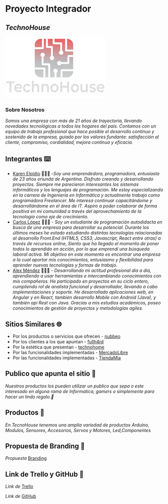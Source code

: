 # Proyecto Integrador  
## ***TechnoHouse*** 
 ![Alt Text](https://github.com/Alexus167/grupo_2_technoHouse/blob/main/logoTechnoHouse.png)

###  Sobre  Nosotros
_Somos una empresa con más de 21 años de trayectoria, llevando novedades tecnológicas a todos los hogares del país. Contamos con un equipo de trabajo profesional que hace posible el desarrollo continuo y sostenido de la empresa, guiado por los valores fundante: satisfacción al cliente, compromiso, cordialidad, mejora continua y eficacia._

## Integrantes  ⌨️

- [Karen Elpidio](https://github.com/KarenElpidio) 👩🏾‍💻
-_Soy una emprendedora, programadora, entusiasta de 23 años oriunda de Argentina. Disfruto creando y desarrollando proyectos. Siempre me parecieron interesantes los sistemas informáticos y los lenguajes de programación. Me estoy especializando en la carrera de Ingeniería en Informática y actualmente trabajo como programadora Freelancer.
Me interesa continuar capacitándome y desarrollándome en el área de IT. Aspiro a poder colaborar de forma positiva en mi comunidad a través del aprovechamiento de la tecnología como eje de crecimiento._
- [Carlos López](https://github.com/karlos2312) 👨🏽‍💻 - 
_Soy un estudiante de programación autodidacta en busca de una empresa para desarrollar su potencial. Durante los últimos meses he estado estudiando distintas tecnologías relacionadas al desarrollo Front.End (HTML5, CSS3, Javascript, React entre otras) a través de recursos online, Siento que ha llegado el momento de poner todos lo aprendido en acción, por lo que emprendí una búsqueda laboral activa. Mi objetivo en este momento es encontrar una empresa a la cual aportar mis conocimientos, entusiasmo y flexibilidad para aprender nuevas tecnologías y formas de trabajo._
- [Alex Méndez](https://github.com/Alexus167) 👨🏽‍💻 -
_Desarrollando mi actitud profesional dia a dia, aprendiendo a usar herramientas e intercambiando conocimientos con mis compañeros.
He participado en proyectos en su ciclo entero, cumpliendo rol de analista funcional y desarrollador, llevando a cabo implementaciones y soporte.
He desarrollado aplicaciones web, en Angular y en React, también desarrollo Mobile con Android (Java), y también api Rest con Java.
Gracias a mis estudios académicos, poseo conocimientos de gestión de proyectos y metodologías agiles._

##  Sitios Similares  🌐
    
* Por los productos o servicios que ofrecen - [nubbeo](https://www.nubbeo.com.ar/)
* Por los clientes a los que apuntan - [fullh4rd](https://www.fullh4rd.com.ar/)
* Por la estética que presentan - [technohome](https://www.technohome.com.ar/)
* Por las funcionalidades implementadas - [MercadoLibre](https://www.mercadolibre.com.ar/)
* Por las funcionalidades implementadas - [TiendaMia](https://tiendamia.com/ar)

## Publico que apunta el sitio 👥
 _Nuestros productos los pueden utilizar un publico que sepa o este interesado en alguna rama de Informatica, gamers o simplemente para hacer un lindo regalo.🎁_

## Productos 🛒

_En TecnoHouse tenemos una amplia variedad de productos Arduino, Modulos, Sensores, Accesorios, Servos y Motores, Led,Componentes_

## Propuesta de Branding 🚀

_Propuesta_ [Branding](https://github.com/Alexus167/grupo_2_technoHouse/blob/main/branding/branding.pdf)

## Link de Trello y GitHub 📎

_Link de_ [Trello](https://trello.com/b/LerPsv3D/grupo-2-technohouse)

_Link de_ [GitHub](https://github.com/Alexus167/grupo_2_technoHouse)
